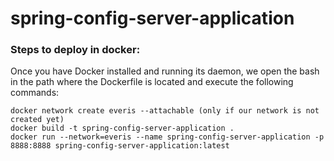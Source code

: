 # spring-config-server-application

### Steps to deploy in docker:
Once you have Docker installed and running its daemon, we open the bash in the path where the Dockerfile is located and execute the following commands:
```
docker network create everis --attachable (only if our network is not created yet)
docker build -t spring-config-server-application .
docker run --network=everis --name spring-config-server-application -p 8888:8888 spring-config-server-application:latest
```
